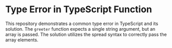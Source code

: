 # Type Error in TypeScript Function

This repository demonstrates a common type error in TypeScript and its solution.  The `greeter` function expects a single string argument, but an array is passed.  The solution utilizes the spread syntax to correctly pass the array elements.